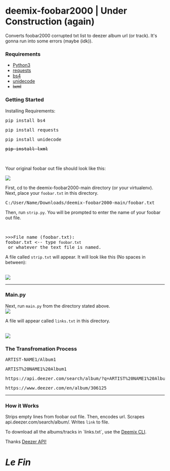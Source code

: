 # deemix-foobar2000 | Under Construction (again)
Converts foobar2000 corrupted txt list to deezer album url (or track). It's gonna run into some errors (maybe (idk)).

<h3>Requirements</h3>
<ul>
  <li><a href="https://www.python.org/downloads/">Python3</a></li>
  <li><a href="https://pypi.org/project/requests/">requests</a></li>
  <li><a href="https://pypi.org/project/beautifulsoup4/">bs4</a></li>
  <li><a href="https://pypi.org/project/Unidecode/">unidecode</a></li>
  <strike><li>lxml</li></strike>
 </ul>
<h3>Getting Started</h3>
<p>Installing Requirements:</p>
<pre>pip install bs4</pre>
<pre>pip install requests</pre>
<pre>pip install unidecode</pre>
<strike><pre>pip install lxml</pre></strike><br>
<p>Your original foobar out file should look like this:</p>
<img src="https://raw.githubusercontent.com/NEDb-tk/deemix-foobar2000/main/images/foobar.PNG">

<p>First, cd to the deemix-foobar2000-main directory (or your virtualenv). Next, place your <code>foobar.txt</code> in this directory.</p>
<pre>C:/User/Name/Downloads/deemix-foobar2000-main/foobar.txt</pre>
<p>Then, run <code>strip.py</code>. You will be prompted to enter the name of your foobar out file.</p><br>
<pre>
>>>File name (foobar.txt):
foobar.txt <-- type <code>foobar.txt</code> or whatever the text file is named.
</pre>
<p>A file called <code>strip.txt</code> will appear. It will look like this (No spaces in between):</p><br>
<img src="https://raw.githubusercontent.com/NEDb-tk/deemix-foobar2000/main/images/strip.PNG">

<hr>
<h3>Main.py</h3>
<p>Next, run <code>main.py</code> from the directory stated above.<br>
<img src="https://raw.githubusercontent.com/NEDb-tk/deemix-foobar2000/main/images/command.PNG">  

A file will appear called <code>links.txt</code> in this directory.</p><br>
<img src="https://github.com/NEDb-tk/deemix-foobar2000/blob/main/images/links.PNG">

<h3>The Transfromation Process</h3>
<pre>ARTIST-NAME1/Album1</pre>
<pre>ARTIST%20NAME1%20Album1</pre>
<pre>https://api.deezer.com/search/album/?q=ARTIST%20NAME1%20Album1&index=0&limit=2&output=xml</pre>
<pre>https://www.deezer.com/en/album/306125</pre>
<hr>
<h3>How it Works</h3>
<p>Strips empty lines from foobar out file. Then, encodes url. Scrapes api.deezer.com/search/album/. Writes <code>link</code> to file.</p>
<p>To download all the albums/tracks in `links.txt`, use the <a href="https://www.reddit.com/r/deemix/comments/hmrhhs/download_links/">Deemix CLI</a>.
<p>Thanks <a href="https://developers.deezer.com/api">Deezer API!</a>
<h1><b><i>Le Fin</i></b></h1>
